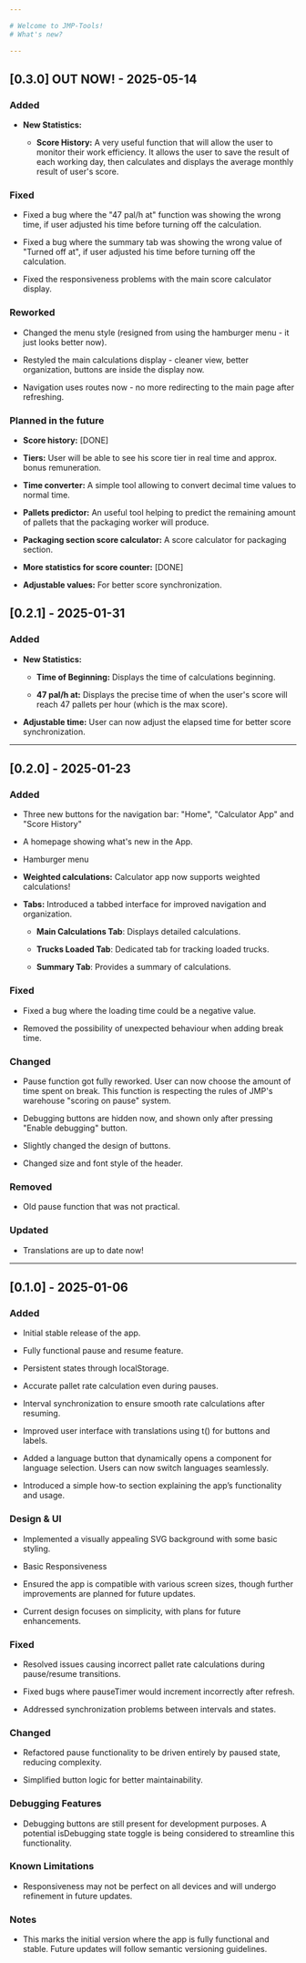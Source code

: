 ```yaml
---

# Welcome to JMP-Tools!
# What's new?

---
```


## [0.3.0] OUT NOW! - 2025-05-14

### Added

- **New Statistics:**

  - **Score History:** A very useful function that will allow the user to monitor their work efficiency. It allows the user to save the result of each working day, then calculates and displays the average monthly result of user's score.

### Fixed

- Fixed a bug where the "47 pal/h at" function was showing the wrong time, if user adjusted his time before turning off the calculation.

- Fixed a bug where the summary tab was showing the wrong value of "Turned off at", if user adjusted his time before turning off the calculation.

- Fixed the responsiveness problems with the main score calculator display.

### Reworked

- Changed the menu style (resigned from using the hamburger menu - it just looks better now).

- Restyled the main calculations display - cleaner view, better organization, buttons are inside the display now.

- Navigation uses routes now - no more redirecting to the main page after refreshing.

### Planned in the future

- **Score history:** [DONE]

- **Tiers:** User will be able to see his score tier in real time and approx. bonus remuneration.

- **Time converter:** A simple tool allowing to convert decimal time values to normal time.

- **Pallets predictor:** An useful tool helping to predict the remaining amount of pallets that the packaging worker will produce.

- **Packaging section score calculator:** A score calculator for packaging section.

- **More statistics for score counter:** [DONE]

- **Adjustable values:** For better score synchronization.

## [0.2.1] - 2025-01-31

### Added

- **New Statistics:**

  - **Time of Beginning:** Displays the time of calculations beginning.

  - **47 pal/h at:** Displays the precise time of when the user's score will reach 47 pallets per hour (which is the max score).

- **Adjustable time:** User can now adjust the elapsed time for better score synchronization. 

---

## [0.2.0] - 2025-01-23

### Added

- Three new buttons for the navigation bar: "Home", "Calculator App" and "Score History"

- A homepage showing what's new in the App.

- Hamburger menu

- **Weighted calculations:** Calculator app now supports weighted calculations!

- **Tabs:** Introduced a tabbed interface for improved navigation and organization.

  - **Main Calculations Tab**: Displays detailed calculations.

  - **Trucks Loaded Tab**: Dedicated tab for tracking loaded trucks.

  - **Summary Tab**: Provides a summary of calculations.

### Fixed

- Fixed a bug where the loading time could be a negative value.

- Removed the possibility of unexpected behaviour when adding break time.

### Changed

- Pause function got fully reworked. User can now choose the amount of time spent on break. This function is respecting the rules of JMP's warehouse "scoring on pause" system.

- Debugging buttons are hidden now, and shown only after pressing "Enable debugging" button.

- Slightly changed the design of buttons.

- Changed size and font style of the header.

### Removed

- Old pause function that was not practical.

### Updated

- Translations are up to date now!

---

## [0.1.0] - 2025-01-06

### Added

- Initial stable release of the app.

- Fully functional pause and resume feature.

- Persistent states through localStorage.

- Accurate pallet rate calculation even during pauses.

- Interval synchronization to ensure smooth rate calculations after resuming.

- Improved user interface with translations using t() for buttons and labels.

- Added a language button that dynamically opens a component for language selection. Users can now switch languages seamlessly.

- Introduced a simple how-to section explaining the app’s functionality and usage.

### Design & UI

- Implemented a visually appealing SVG background with some basic styling.

- Basic Responsiveness

- Ensured the app is compatible with various screen sizes, though further improvements are planned for future updates.

- Current design focuses on simplicity, with plans for future enhancements.

### Fixed

- Resolved issues causing incorrect pallet rate calculations during pause/resume transitions.

- Fixed bugs where pauseTimer would increment incorrectly after refresh.

- Addressed synchronization problems between intervals and states.

### Changed

- Refactored pause functionality to be driven entirely by paused state, reducing complexity.

- Simplified button logic for better maintainability.

### Debugging Features

- Debugging buttons are still present for development purposes. A potential isDebugging state toggle is being considered to streamline this functionality.

### Known Limitations

- Responsiveness may not be perfect on all devices and will undergo refinement in future updates.

### Notes

- This marks the initial version where the app is fully functional and stable. Future updates will follow semantic versioning guidelines.

